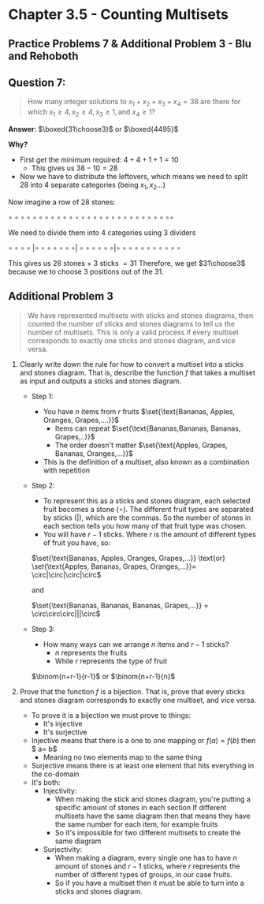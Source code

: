 # Chapter 3.5 - Counting Multisets
## Practice Problems 7 & Additional Problem 3 - Blu and Rehoboth

## Question 7:

> How many integer solutions to $x_1 +x_2 +x_3 +x_4 = 38$ are there for which $x_1 \geq 4, x_2 \geq 4, x_3 \geq 1, \text{and } x_4 \geq 1$?

**Answer**: $\boxed{31\choose3}$ or $\boxed{4495}$

**Why?** 
- First get the minimum required: $4+4+1+1 = 10$
    - This gives us $38-10=28$
- Now we have to distribute the leftovers, which means we need to split 28 into 4 separate categories (being $x_1,x_2...$)

Now imagine a row of 28 stones:

$\circ\circ\circ\circ\circ\circ\circ\circ\circ\circ\circ\circ\circ\circ\circ\circ\circ\circ\circ\circ\circ\circ\circ\circ\circ\circ\circ\circ$

We need to divide them into 4 categories using 3 dividers

$\circ\circ\circ\circ|\circ\circ\circ\circ\circ\circ\circ|\circ\circ\circ\circ\circ\circ|\circ\circ\circ\circ\circ\circ\circ\circ\circ\circ\circ$

This gives us $28$ stones + $3$ sticks $=31$
Therefore, we get $31\choose3$ because we to choose 3 positions out of the 31. 

## Additional Problem 3

> We have represented multisets with sticks and stones diagrams, then counted the number of sticks and stones diagrams to tell us the number of multisets. This is only a valid process if every multiset corresponds to exactly one sticks and stones diagram, and vice versa.

1. Clearly write down the rule for how to convert a multiset into a sticks and stones diagram. That is, describe the function $f$ that takes a multiset as input and outputs a sticks and stones diagram.
    - Step 1: 
        - You have $n$ items from $r$ fruits $\set{\text{Bananas, Apples, Oranges, Grapes,....}}$
            - Items can repeat $\set{\text{Bananas,Bananas, Bananas, Grapes,..}}$
            - The order doesn't matter $\set{\text{Apples, Grapes, Bananas, Oranges,...}}$ 
        - This is the definition of a multiset, also known as a combination with repetition
    - Step 2:
        - To represent this as a sticks and stones diagram, each selected fruit becomes a stone ($\circ$). The different fruit types are separated by sticks ($|$), which are the commas. So the number of stones in each section tells you how many of that fruit type was chosen.
        - You will have $r-1$ sticks. Where $r$ is the amount of different types of fruit you have, so:

        $\set{\text{Bananas, Apples, Oranges, Grapes,...}} \text{or} \set{\text{Apples, Bananas, Grapes, Oranges,...}}= \circ|\circ|\circ|\circ$

        and 

        $\set{\text{Bananas, Bananas, Bananas, Grapes,...}} = \circ\circ\circ|||\circ$
    - Step 3:
        - How many ways can we arrange $n$ items and $r-1$ sticks?
            - $n$ represents the fruits
            - While $r$ represents the type of fruit
        
        $\binom{n+r-1}{r-1}$ or $\binom{n+r-1}{n}$

2. Prove that the function $f$ is a bijection. That is, prove that every sticks and stones diagram corresponds to exactly one multiset, and vice versa.

    - To prove it is a bijection we must prove to things:
        - It's injective 
        - It's surjective
    - Injective means that there is a one to one mapping or $f(a) = f(b)$ then $ a= b$
        - Meaning no two elements map to the same thing
    - Surjective means there is at least one element that hits everything in the co-domain
    - It's both:
        - Injectivity:
            - When making the stick and stones diagram, you're putting a specific amount of stones in each section
            If different multisets have the same diagram then that means they have the same number for each item, for example fruits
            - So it's impossible for two different multisets to create the same diagram
        - Surjectivity:
            - When making a diagram, every single one has to have $n$ amount of stones and $r-1$ sticks, where $r$ represents the number of different types of groups, in our case fruits.
            - So if you have a multiset then it must be able to turn into a sticks and stones diagram. 